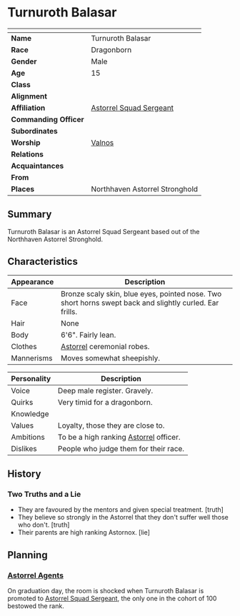 # Turnuroth Balasar

| []() | |
| --- | --- |
| **Name** | Turnuroth Balasar |
| **Race** | Dragonborn |
| **Gender** | Male |
| **Age** | 15 |
| **Class** | |
| **Alignment** | |
| **Affiliation** | [Astorrel Squad Sergeant](../civilisations/kingdom-of-astor/organisations/astorrel/ranks/4-squad-sergeant.md) |
| **Commanding Officer** | |
| **Subordinates** | |
| **Worship** | [Valnos](../gods/gods/valnos.md) |
| **Relations** | |
| **Acquaintances** | |
| **From** | |
| **Places** | Northhaven Astorrel Stronghold |

## Summary

Turnuroth Balasar is an Astorrel Squad Sergeant based out of the Northhaven Astorrel Stronghold.

## Characteristics

| Appearance | Description |
| --- | --- |
| Face | Bronze scaly skin, blue eyes, pointed nose. Two short horns swept back and slightly curled. Ear frills. |
| Hair | None |
| Body | 6'6". Fairly lean. |
| Clothes | [Astorrel](../civilisations/kingdom-of-astor/organisations/astorrel/README.md) ceremonial robes. |
| Mannerisms | Moves somewhat sheepishly. |

| Personality | Description |
| --- | --- |
| Voice | Deep male register. Gravely. |
| Quirks | Very timid for a dragonborn. |
| Knowledge | |
| Values | Loyalty, those they are close to. |
| Ambitions | To be a high ranking [Astorrel](../civilisations/kingdom-of-astor/organisations/astorrel/README.md) officer. |
| Dislikes | People who judge them for their race. |

## History

### Two Truths and a Lie

- They are favoured by the mentors and given special treatment. [truth]
- They believe so strongly in the Astorrel that they don't suffer well those who don't. [truth]
- Their parents are high ranking Astornox. [lie]

## Planning

### [Astorrel Agents](../../campaigns/astorrel-agents/README.md)

On graduation day, the room is shocked when Turnuroth Balasar is promoted to [Astorrel Squad Sergeant](../civilisations/kingdom-of-astor/organisations/astorrel/ranks/4-squad-sergeant.md), the only one in the cohort of 100 bestowed the rank.

